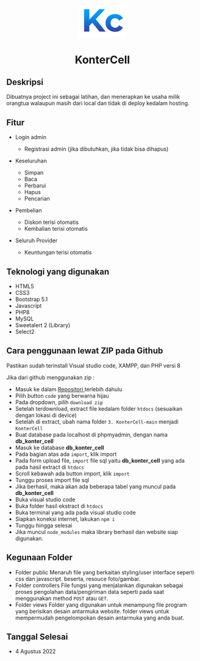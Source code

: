 <p align="center">
   <img width="25%" src="./public/img/icon2.png">
   <h1 align="center"> KonterCell </h1>
</p>

## Deskripsi

Dibuatnya project ini sebagai latihan, dan menerapkan ke usaha milik orangtua walaupun masih dari local dan tidak di deploy kedalam hosting.

## Fitur

- Login admin
  - Registrasi admin (jika dibutuhkan, jika tidak bisa dihapus)
  
- Keseluruhan
  - Simpan
  - Baca
  - Perbarui
  - Hapus
  - Pencarian
  
- Pembelian
  - Diskon terisi otomatis
  - Kembalian terisi otomatis

- Seluruh Provider
  - Keuntungan terisi otomatis

## Teknologi yang digunakan

- HTML5
- CSS3
- Bootstrap 5.1
- Javascript
- PHP8
- MySQL 
- Sweetalert 2 (Library)
- Select2
  
## Cara penggunaan lewat ZIP pada Github

Pastikan sudah terinstall Visual studio code, XAMPP, dan PHP versi 8

Jika dari github menggunakan zip : 

- Masuk ke dalam <a href="https://github.com/AdityaFitrianaNS/KonterCell"> Repositori </a> terlebih dahulu
- Pilih button `code` yang berwarna hijau
- Pada dropdown, pilih `download zip`
- Setelah terdownload, extract file kedalam folder `htdocs` (sesuaikan dengan lokasi di device)
- Setelah di extract, ubah nama folder `3. KonterCell-main` menjadi `KonterCell`
- Buat database pada localhost di phpmyadmin, dengan nama **db_konter_cell**
- Masuk ke database **db_konter_cell**
- Pada bagian atas ada `import`, klik import
- Pada form upload file, `import` file sql yaitu **db_konter_cell** yang ada pada hasil extract di `htdocs`
- Scroll kebawah ada button import, klik `import`
- Tunggu proses import file sql
- Jika berhasil, maka akan ada beberapa tabel yang muncul pada **db_konter_cell**
- Buka visual studio code
- Buka folder hasil ekstract di `htdocs`
- Buka terminal yang ada pada visual studio code
- Siapkan koneksi internet, lakukan `npm i`
- Tunggu hingga selesai
- Jika muncul `node_modules` maka library berhasil dan website siap digunakan.

## Kegunaan Folder
- Folder public
  Menaruh file yang berkaitan styling/user interface seperti css dan javascript. beserta, resouce foto/gambar.
- Folder controllers
  File fungsi yang menjalankan digunakan sebagai proses pengolahan data/pengiriman data seperti pada saat menggunakan method `POST` atau `GET`.
- Folder views
  Folder yang digunakan untuk menampung file program yang berisikan desain antarmuka website. folder views untuk mempermudah pengelompokan desain antarmuka yang anda buat.

## Tanggal Selesai
- 4 Agustus 2022
